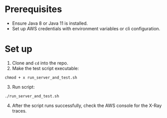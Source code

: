 # Prerequisites
- Ensure Java 8 or Java 11 is installed.
- Set up AWS credentials with environment variables or cli configuration.

# Set up
1. Clone and `cd` into the repo.
2. Make the test script executable:
```{bash}
chmod + x run_server_and_test.sh
```
3. Run script:
```{bash}
./run_server_and_test.sh
```
4. After the script runs successfully, check the AWS console for the X-Ray traces.
